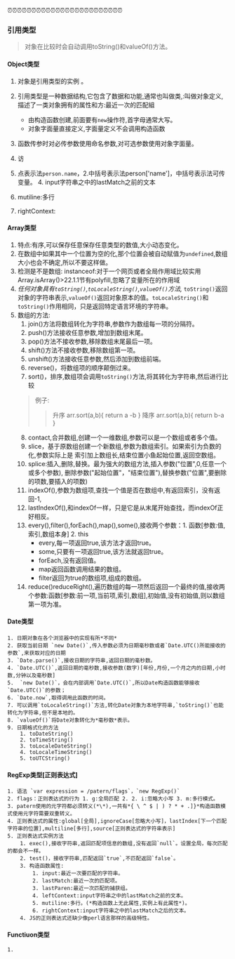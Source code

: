 ⏰⏰⏰⏰⏰⏰⏰⏰⏰⏰⏰⏰⏰⏰⏰⏰⏰⏰⏰⏰⏰⏰⏰⏰
### 引用类型
>对象在比较时会自动调用toString()和valueOf()方法。
#### Object类型 

1. 对象是引用类型的实例
	。
2. 引用类型是一种数据结构,它包含了数据和功能,通常也叫做类,:叫做对象定义,描述了一类对象拥有的属性和方:最近一次的匹配組
   * 由构造函数创建,前面要有`new`操作符,首字母通常大写。
   * 对象字面量直接定义,字面量定义不会调用构造函数
4. 函数传参时对必传参数使用命名参数,对可选参数使用对象字面量。

5. 访
1. 点表示法`person.name`，2.中括号表示法person['name']，中括号表示法可传变量。	4. input字符串之中的lastMatch之前的文本
5. mutiline:多行
6. rightContext:

#### Array类型

1. 特点:有序,可以保存任意保存任意类型的数值,大小动态变化。
2. 在数组中如果其中一个位置为空的化,那个位置会被自动赋值为`undefined`,数组大小也会不确定,所以不要这样做。
3. 检测是不是数组: instanceof:对于一个网页或者全局作用域比较实用 Array.isArray()>22.1.1节有polyfill,忽略了变量所在的作用域
4. *任何对象具有`toString()`,`toLocaleString()`,`valueOf()`方法,* `toString()`返回对象的字符串表示,`valueOf()`返回对象原本的值。`toLocaleString()`和`toString()`作用相同，只是返回特定语言环境的字符串。
5. 数组的方法:
   1. join()方法将数组转化为字符串,参数作为数组每一项的分隔符。
   2. push()方法接收任意参数,增加到数组末尾。
   3. pop()方法不接收参数,移除数组末尾最后一项。
   4. shift()方法不接收参数,移除数组第一项。
   5. unshift()方法接收任意参数,然后添加到数组前端。
   6. reverse()，将数组项的顺序颠倒过来。
   7. sort()，排序,数组项会调用`toString()`方法,将其转化为字符串,然后进行比较
   > 例子: 
   >>升序
   	arr.sort(a,b){
		return a -b
   		}
   >>降序 arr.sort(a,b){
   return b-a	
		}
    8. contact,合并数组,创建一个一维数组,参数可以是一个数组或者多个值。
    9. slice，基于原数组创建一个新数组,参数为数组索引。如果索引为负数的化,参数实际上是 索引加上数组长,结束位置小鱼起始位置,返回空数组。
    10. splice:插入,删除,替换。最为强大的数组方法,插入参数("位置",0,任意一个或多个参数),
删除参数("起始位置"，"结束位置"),替换参数("位置",要删除的项数,要插入的项数)
	11. indexOf(),参数为数组项,查找一个值是否在数组中,有返回索引，没有返回-1,
	12. lastIndexOf(),和indexOf一样，只是它是从末尾开始查找，而indexOf正好相反。
	13. every(),filter(),forEach(),map(),some(),接收两个参数：1. 函数[参数:值,索引,数组本身] 2. this
		* every,每一项返回true,该方法才返回true。
		* some,只要有一项返回true,该方法就返回true。
		* forEach,没有返回值。
		* map返回函数调用结果的数组。
		* filter返回为true的数组项,组成的数组。
	14. reduce()reduceRight(),遍历数组的每一项然后返回一个最终的值,接收两个参数:函数[参数:前一项,当前项,索引,数组],初始值,没有初始值,则以数组第一项为准。
 
 #### Date类型

	1. 日期对象在各个浏览器中的实现有所*不同*
	2. 获取当前日期 `new Date()`,传入参数必须为日期毫秒数或者`Date.UTC()所能接收的参数`,来获取对应的日期
	3. `Date.parse()`,接收日期的字符串,返回日期的毫秒数。
	4. `Date.UTC()`,返回日期的毫秒数,接收参数(数字)[年份,月份,一个月之内的日期,小时数,分钟以及毫秒数]
	5. 	`new Date()`，会在内部调用`Date.UTC()`,所以Date构造函数能够接收	`Date.UTC()`的参数；
	6. `Date.now`,取得调用此函数的时间。
	7. 可以调用`toLocaleString()`方法,转化Date对象为本地字符串,`toString()`也能转化为字符串,但不是本地的。
	8. `valueOf()`将Date对象转化为*毫秒数*表示。
	9. 日期格式化的方法
		1. toDateString()
		2. toTimeString() 
		3. toLocaleDateString()
		4. toLocaleTimeString()
		5. toUTCString()

#### RegExp类型[正则表达式]

	1. 语法 `var expression = /patern/flags`，`new RegExp()`
	2. flags：正则表达式的行为 1. g:全局匹配 2. 2. i:忽略大小写 3. m:多行模式。
	3. patern使用的元字符都必须转义(*\*),一共有*{ \ ^ $ | ) ? * + .]}*构造函数模式使用元字符需要双重转义。
	4. 正则表达式的属性:global[全局],ignoreCase[忽略大小写]，lastIndex[下一个匹配字符串的位置],multiline[多行],source[正则表达式的字符串表示]
	5. 正则表达式实例方法
		1. exec(),接收字符串,返回匹配项信息的数组,没有返回`null`。设置全局，每次匹配的都会不一样。
		2. test()，接收字符串,匹配返回`true`,不匹配返回`false`。
		3. 构造函数属性:
			1. input:最近一次要匹配的字符串。 
			2. lastMatch:最近一次的匹配项。
			3. lastParen:最近一次匹配的捕获组。
			4. leftContext:input字符串之中的lastMatch之前的文本。
			5. mutiline:多行。(*构造函数上无此属性,实例上有此属性*)。
			6. rightContext:input字符串之中的lastMatch之后的文本。
		4. JS的正则表达式还缺少像perl语言那样的高级特性。

#### Functiuon类型
	1. 

